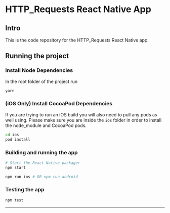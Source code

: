 # HTTP_Requests React Native App

## Intro

This is the code repository for the HTTP_Requests React Native app.

## Running the project

### Install Node Dependencies

In the root folder of the project run

```bash
yarn
```

### (iOS Only) Install CocoaPod Dependencies

If you are trying to run an iOS build you will also need to pull any pods as well using. Please make sure you are inside the `ios` folder in order to install the node_module and CocoaPod pods.

```bash
cd ios
pod install
```

### Building and running the app

```bash
# Start the React Native packager
npm start

npm run ios # OR npm run android
```

### Testing the app

```bash
npm test
```

---
